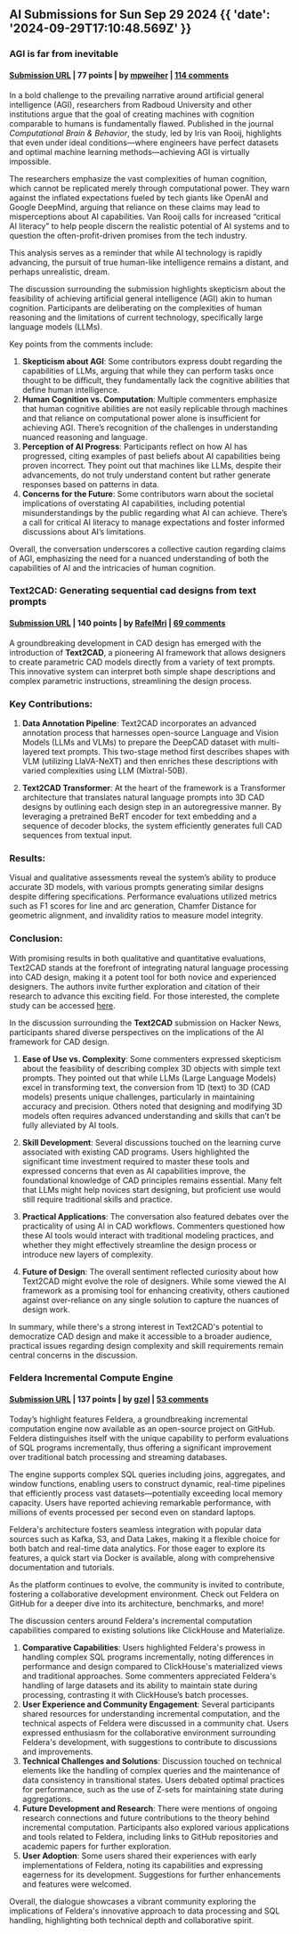 ## AI Submissions for Sun Sep 29 2024 {{ 'date': '2024-09-29T17:10:48.569Z' }}

### AGI is far from inevitable

#### [Submission URL](https://www.ru.nl/en/research/research-news/dont-believe-the-hype-agi-is-far-from-inevitable) | 77 points | by [mpweiher](https://news.ycombinator.com/user?id=mpweiher) | [114 comments](https://news.ycombinator.com/item?id=41689558)

In a bold challenge to the prevailing narrative around artificial general intelligence (AGI), researchers from Radboud University and other institutions argue that the goal of creating machines with cognition comparable to humans is fundamentally flawed. Published in the journal *Computational Brain & Behavior*, the study, led by Iris van Rooij, highlights that even under ideal conditions—where engineers have perfect datasets and optimal machine learning methods—achieving AGI is virtually impossible. 

The researchers emphasize the vast complexities of human cognition, which cannot be replicated merely through computational power. They warn against the inflated expectations fueled by tech giants like OpenAI and Google DeepMind, arguing that reliance on these claims may lead to misperceptions about AI capabilities. Van Rooij calls for increased “critical AI literacy” to help people discern the realistic potential of AI systems and to question the often-profit-driven promises from the tech industry. 

This analysis serves as a reminder that while AI technology is rapidly advancing, the pursuit of true human-like intelligence remains a distant, and perhaps unrealistic, dream.

The discussion surrounding the submission highlights skepticism about the feasibility of achieving artificial general intelligence (AGI) akin to human cognition. Participants are deliberating on the complexities of human reasoning and the limitations of current technology, specifically large language models (LLMs). 

Key points from the comments include:

1. **Skepticism about AGI**: Some contributors express doubt regarding the capabilities of LLMs, arguing that while they can perform tasks once thought to be difficult, they fundamentally lack the cognitive abilities that define human intelligence.
2. **Human Cognition vs. Computation**: Multiple commenters emphasize that human cognitive abilities are not easily replicable through machines and that reliance on computational power alone is insufficient for achieving AGI. There’s recognition of the challenges in understanding nuanced reasoning and language.
3. **Perception of AI Progress**: Participants reflect on how AI has progressed, citing examples of past beliefs about AI capabilities being proven incorrect. They point out that machines like LLMs, despite their advancements, do not truly understand content but rather generate responses based on patterns in data.
4. **Concerns for the Future**: Some contributors warn about the societal implications of overstating AI capabilities, including potential misunderstandings by the public regarding what AI can achieve. There’s a call for critical AI literacy to manage expectations and foster informed discussions about AI’s limitations.

Overall, the conversation underscores a collective caution regarding claims of AGI, emphasizing the need for a nuanced understanding of both the capabilities of AI and the intricacies of human cognition.

### Text2CAD: Generating sequential cad designs from text prompts

#### [Submission URL](https://sadilkhan.github.io/text2cad-project/) | 140 points | by [RafelMri](https://news.ycombinator.com/user?id=RafelMri) | [69 comments](https://news.ycombinator.com/item?id=41685642)

A groundbreaking development in CAD design has emerged with the introduction of **Text2CAD**, a pioneering AI framework that allows designers to create parametric CAD models directly from a variety of text prompts. This innovative system can interpret both simple shape descriptions and complex parametric instructions, streamlining the design process.

### Key Contributions:
1. **Data Annotation Pipeline**: Text2CAD incorporates an advanced annotation process that harnesses open-source Language and Vision Models (LLMs and VLMs) to prepare the DeepCAD dataset with multi-layered text prompts. This two-stage method first describes shapes with VLM (utilizing LlaVA-NeXT) and then enriches these descriptions with varied complexities using LLM (Mixtral-50B).

2. **Text2CAD Transformer**: At the heart of the framework is a Transformer architecture that translates natural language prompts into 3D CAD designs by outlining each design step in an autoregressive manner. By leveraging a pretrained BeRT encoder for text embedding and a sequence of decoder blocks, the system efficiently generates full CAD sequences from textual input.

### Results:
Visual and qualitative assessments reveal the system’s ability to produce accurate 3D models, with various prompts generating similar designs despite differing specifications. Performance evaluations utilized metrics such as F1 scores for line and arc generation, Chamfer Distance for geometric alignment, and invalidity ratios to measure model integrity.

### Conclusion:
With promising results in both qualitative and quantitative evaluations, Text2CAD stands at the forefront of integrating natural language processing into CAD design, making it a potent tool for both novice and experienced designers. The authors invite further exploration and citation of their research to advance this exciting field. For those interested, the complete study can be accessed [here](https://arxiv.org/abs/2409.17106).

In the discussion surrounding the **Text2CAD** submission on Hacker News, participants shared diverse perspectives on the implications of the AI framework for CAD design. 

1. **Ease of Use vs. Complexity**: Some commenters expressed skepticism about the feasibility of describing complex 3D objects with simple text prompts. They pointed out that while LLMs (Large Language Models) excel in transforming text, the conversion from 1D (text) to 3D (CAD models) presents unique challenges, particularly in maintaining accuracy and precision. Others noted that designing and modifying 3D models often requires advanced understanding and skills that can’t be fully alleviated by AI tools.

2. **Skill Development**: Several discussions touched on the learning curve associated with existing CAD programs. Users highlighted the significant time investment required to master these tools and expressed concerns that even as AI capabilities improve, the foundational knowledge of CAD principles remains essential. Many felt that LLMs might help novices start designing, but proficient use would still require traditional skills and practice.

3. **Practical Applications**: The conversation also featured debates over the practicality of using AI in CAD workflows. Commenters questioned how these AI tools would interact with traditional modeling practices, and whether they might effectively streamline the design process or introduce new layers of complexity.

4. **Future of Design**: The overall sentiment reflected curiosity about how Text2CAD might evolve the role of designers. While some viewed the AI framework as a promising tool for enhancing creativity, others cautioned against over-reliance on any single solution to capture the nuances of design work.

In summary, while there's a strong interest in Text2CAD's potential to democratize CAD design and make it accessible to a broader audience, practical issues regarding design complexity and skill requirements remain central concerns in the discussion.

### Feldera Incremental Compute Engine

#### [Submission URL](https://github.com/feldera/feldera) | 137 points | by [gzel](https://news.ycombinator.com/user?id=gzel) | [53 comments](https://news.ycombinator.com/item?id=41685689)

Today’s highlight features Feldera, a groundbreaking incremental computation engine now available as an open-source project on GitHub. Feldera distinguishes itself with the unique capability to perform evaluations of SQL programs incrementally, thus offering a significant improvement over traditional batch processing and streaming databases.

The engine supports complex SQL queries including joins, aggregates, and window functions, enabling users to construct dynamic, real-time pipelines that efficiently process vast datasets—potentially exceeding local memory capacity. Users have reported achieving remarkable performance, with millions of events processed per second even on standard laptops.

Feldera's architecture fosters seamless integration with popular data sources such as Kafka, S3, and Data Lakes, making it a flexible choice for both batch and real-time data analytics. For those eager to explore its features, a quick start via Docker is available, along with comprehensive documentation and tutorials.

As the platform continues to evolve, the community is invited to contribute, fostering a collaborative development environment. Check out Feldera on GitHub for a deeper dive into its architecture, benchmarks, and more!

The discussion centers around Feldera's incremental computation capabilities compared to existing solutions like ClickHouse and Materialize. 

1. **Comparative Capabilities**: Users highlighted Feldera's prowess in handling complex SQL programs incrementally, noting differences in performance and design compared to ClickHouse's materialized views and traditional approaches. Some commenters appreciated Feldera's handling of large datasets and its ability to maintain state during processing, contrasting it with ClickHouse’s batch processes.
2. **User Experience and Community Engagement**: Several participants shared resources for understanding incremental computation, and the technical aspects of Feldera were discussed in a community chat. Users expressed enthusiasm for the collaborative environment surrounding Feldera's development, with suggestions to contribute to discussions and improvements.
3. **Technical Challenges and Solutions**: Discussion touched on technical elements like the handling of complex queries and the maintenance of data consistency in transitional states. Users debated optimal practices for performance, such as the use of Z-sets for maintaining state during aggregations.
4. **Future Development and Research**: There were mentions of ongoing research connections and future contributions to the theory behind incremental computation. Participants also explored various applications and tools related to Feldera, including links to GitHub repositories and academic papers for further exploration.
5. **User Adoption**: Some users shared their experiences with early implementations of Feldera, noting its capabilities and expressing eagerness for its development. Suggestions for further enhancements and features were welcomed.

Overall, the dialogue showcases a vibrant community exploring the implications of Feldera's innovative approach to data processing and SQL handling, highlighting both technical depth and collaborative spirit.
